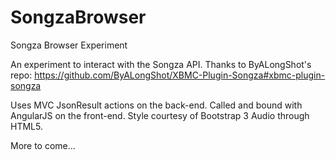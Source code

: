 SongzaBrowser
=============

Songza Browser Experiment

An experiment to interact with the Songza API.
Thanks to ByALongShot's repo: https://github.com/ByALongShot/XBMC-Plugin-Songza#xbmc-plugin-songza

Uses MVC JsonResult actions on the back-end.
Called and bound with AngularJS on the front-end.
Style courtesy of Bootstrap 3
Audio through HTML5.

More to come...

